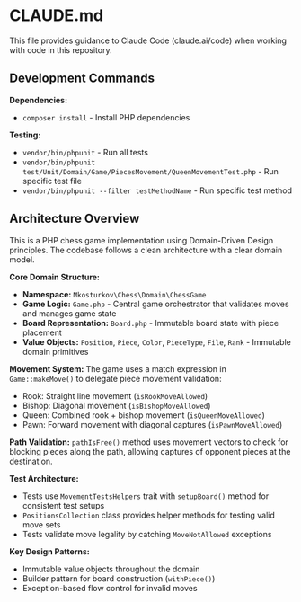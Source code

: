 # CLAUDE.md

This file provides guidance to Claude Code (claude.ai/code) when working with code in this repository.

## Development Commands

**Dependencies:**
- `composer install` - Install PHP dependencies

**Testing:**
- `vendor/bin/phpunit` - Run all tests
- `vendor/bin/phpunit test/Unit/Domain/Game/PiecesMovement/QueenMovementTest.php` - Run specific test file
- `vendor/bin/phpunit --filter testMethodName` - Run specific test method

## Architecture Overview

This is a PHP chess game implementation using Domain-Driven Design principles. The codebase follows a clean architecture with a clear domain model.

**Core Domain Structure:**
- **Namespace:** `Mkosturkov\Chess\Domain\ChessGame`
- **Game Logic:** `Game.php` - Central game orchestrator that validates moves and manages game state
- **Board Representation:** `Board.php` - Immutable board state with piece placement
- **Value Objects:** `Position`, `Piece`, `Color`, `PieceType`, `File`, `Rank` - Immutable domain primitives

**Movement System:**
The game uses a match expression in `Game::makeMove()` to delegate piece movement validation:
- Rook: Straight line movement (`isRookMoveAllowed`)
- Bishop: Diagonal movement (`isBishopMoveAllowed`) 
- Queen: Combined rook + bishop movement (`isQueenMoveAllowed`)
- Pawn: Forward movement with diagonal captures (`isPawnMoveAllowed`)

**Path Validation:**
`pathIsFree()` method uses movement vectors to check for blocking pieces along the path, allowing captures of opponent pieces at the destination.

**Test Architecture:**
- Tests use `MovementTestsHelpers` trait with `setupBoard()` method for consistent test setups
- `PositionsCollection` class provides helper methods for testing valid move sets
- Tests validate move legality by catching `MoveNotAllowed` exceptions

**Key Design Patterns:**
- Immutable value objects throughout the domain
- Builder pattern for board construction (`withPiece()`)
- Exception-based flow control for invalid moves